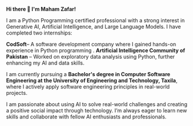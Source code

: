 
**Hi there 👋 I'm Maham Zafar!**

I am a Python Programming certified professional with a strong interest in Generative AI, Artificial Intelligence, and Large Language Models. 
I have completed two internships:

**CodSoft**– A software development company where I gained hands-on experience in Python programming
.
**Artificial Intelligence Community of Pakistan** – Worked on exploratory data analysis using Python, further enhancing my AI and data skills.

I am currently pursuing a **Bachelor's degree in Computer Software Engineering at the University of Engineering and Technology, Taxila**, where I actively apply software engineering principles in real-world projects.

I am passionate about using AI to solve real-world challenges and creating a positive social impact through technology. I’m always eager to learn new skills and collaborate with fellow AI enthusiasts and professionals.

